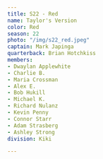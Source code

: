 ```yaml
---
title: S22 - Red
name: Taylor's Version
color: Red
season: 22
photo: "/img/s22_red.jpeg"
captain: Mark Japinga
quarterback: Brian Hotchkiss
members:
- Dwaylan Applewhite
- Charlie B.
- Maria Crossman
- Alex E.
- Bob Hukill
- Michael K.
- Richard Nulanz
- Kevin Penny
- Connor Starr
- Adam Strasberg
- Ashley Strong
division: Kiki

---
```

